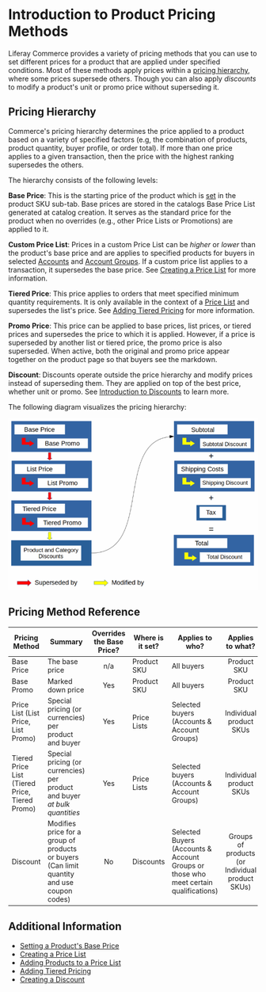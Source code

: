 # Introduction to Product Pricing Methods

Liferay Commerce provides a variety of pricing methods that you can use to set different prices for a product that are applied under specified conditions. Most of these methods apply prices within a [pricing hierarchy](#pricing-hierarchy), where some prices supersede others. Though you can also apply *discounts* to modify a product's unit or promo price without superseding it.

## Pricing Hierarchy

Commerce's pricing hierarchy determines the price applied to a product based on a variety of specified factors (e.g, the combination of products, product quantity, buyer profile, or order total). If more than one price applies to a given transaction, then the price with the highest ranking supersedes the others.

The hierarchy consists of the following levels:

**Base Price**: This is the starting price of the product which is [set](./setting-a-products-base-price.md) in the product SKU sub-tab. Base prices are stored in the catalogs Base Price List generated at catalog creation. It serves as the standard price for the product when no overrides (e.g., other Price Lists or Promotions) are applied to it.

**Custom Price List**: Prices in a custom Price List can be *higher* or *lower* than the product's base price and are applies to specified products for buyers in selected [Accounts](../../account-management/creating-a-new-account.md) and [Account Groups](../../account-management/creating-a-new-account-group.md). If a custom price list applies to a transaction, it supersedes the base price. See [Creating a Price List](./creating-a-price-list.md) for more information.

**Tiered Price**: This price applies to orders that meet specified minimum quantity requirements. It is only available in the context of a [Price List](./creating-a-price-list.md) and supersedes the list's price. See [Adding Tiered Pricing](./adding-tiered-pricing.md) for more information.

**Promo Price**: This price can be applied to base prices, list prices, or tiered prices and supersedes the price to which it is applied. However, if a price is superseded by another list or tiered price, the promo price is also superseded. When active, both the original and promo price appear together on the product page so that buyers see the markdown.

**Discount**: Discounts operate outside the price hierarchy and modify prices instead of superseding them. They are applied on top of the best price, whether unit or promo. See [Introduction to Discounts](./../../promoting-products/introduction-to-discounts.md) to learn more.

The following diagram visualizes the pricing hierarchy:

   ![Pricing hierarchy](./introduction-to-product-pricing-methods/images/01.png)

## Pricing Method Reference

| Pricing Method | Summary | Overrides the Base Price? | Where is it set? | Applies to who? | Applies to what? |
| --- | --- | :---: | --- | --- | :---: |
| Base Price | The base price | n/a | Product SKU | All buyers | Product SKU |
| Base Promo | Marked down price | Yes | Product SKU | All buyers | Product SKU |
| Price List (List Price, List Promo) | Special pricing (or currencies) per product and buyer | Yes | Price Lists | Selected buyers (Accounts & Account Groups) | Individual product SKUs |
| Tiered Price List (Tiered Price, Tiered Promo) | Special pricing (or currencies) per product and buyer _at bulk quantities_ | Yes | Price Lists | Selected buyers (Accounts & Account Groups) | Individual product SKUs |
| Discount | Modifies price for a group of products or buyers (Can limit quantity and use coupon codes) | No | Discounts | Selected Buyers (Accounts & Account Groups or those who meet certain qualifications) | Groups of products (or Individual product SKUs) |

## Additional Information

* [Setting a Product's Base Price](./setting-a-products-base-price.md)
* [Creating a Price List](./creating-a-price-list.md)
* [Adding Products to a Price List](./adding-products-to-a-price-list.md)
* [Adding Tiered Pricing](./adding-products-to-a-price-list.md)
* [Creating a Discount](../../promoting-products/creating-a-discount.md)
